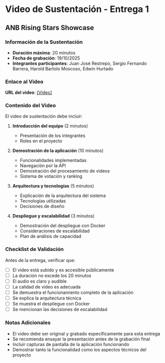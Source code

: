 # Video de Sustentación - Entrega 1

## ANB Rising Stars Showcase

### Información de la Sustentación

- **Duración máxima**: 20 minutos
- **Fecha de grabación**: 19/10/2025
- **Integrantes participantes**: Juan José Restrepo, Sergio Fernando Barrera, Harold Bartolo Moscoso, Edwin Hurtado

### Enlace al Video

**URL del video**: [[Video]](https://uniandes-my.sharepoint.com/:f:/g/personal/jj_restrepob1_uniandes_edu_co/EsHppIZO5LtMifUEuMR8__0B56yjdHhbJ3OvqG5OBZBQJw?e=HSPGGr)

### Contenido del Video

El video de sustentación debe incluir:

1. **Introducción del equipo** (2 minutos)
   - Presentación de los integrantes
   - Roles en el proyecto

2. **Demostración de la aplicación** (10 minutos)
   - Funcionalidades implementadas
   - Navegación por la API
   - Demostración del procesamiento de videos
   - Sistema de votación y ranking

3. **Arquitectura y tecnologías** (5 minutos)
   - Explicación de la arquitectura del sistema
   - Tecnologías utilizadas
   - Decisiones de diseño

4. **Despliegue y escalabilidad** (3 minutos)
   - Demostración del despliegue con Docker
   - Consideraciones de escalabilidad
   - Plan de análisis de capacidad

### Checklist de Validación

Antes de la entrega, verificar que:

- [ ] El video está subido y es accesible públicamente
- [ ] La duración no excede los 20 minutos
- [ ] El audio es claro y audible
- [ ] La calidad de video es adecuada
- [ ] Se demuestra el funcionamiento completo de la aplicación
- [ ] Se explica la arquitectura técnica
- [ ] Se muestra el despliegue con Docker
- [ ] Se mencionan las decisiones de escalabilidad

### Notas Adicionales

- El video debe ser original y grabado específicamente para esta entrega
- Se recomienda ensayar la presentación antes de la grabación final
- Incluir capturas de pantalla de la aplicación funcionando
- Demostrar tanto la funcionalidad como los aspectos técnicos del proyecto

